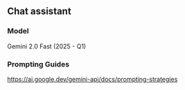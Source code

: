 ## Chat assistant

### Model
Gemini 2.0 Fast (2025 - Q1)

### Prompting Guides
https://ai.google.dev/gemini-api/docs/prompting-strategies

